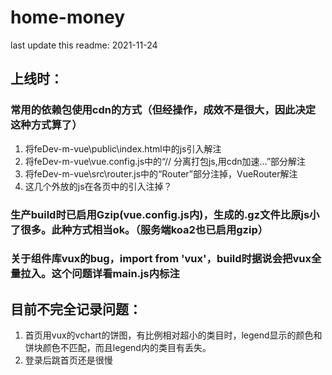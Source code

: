 # home-money
last update this readme: 2021-11-24

## 上线时：

### 常用的依赖包使用cdn的方式（但经操作，成效不是很大，因此决定这种方式算了）
1. 将feDev-m-vue\public\index.html中的js引入解注
2. 将feDev-m-vue\vue.config.js中的“// 分离打包js,用cdn加速...”部分解注
3. 将feDev-m-vue\src\router.js中的“Router”部分注掉，VueRouter解注
4. 这几个外放的js在各页中的引入注掉？

### 生产build时已启用Gzip(vue.config.js内)，生成的.gz文件比原js小了很多。此种方式相当ok。（服务端koa2也已启用gzip）

### 关于组件库vux的bug，import from 'vux'，build时据说会把vux全量拉入。这个问题详看main.js内标注

## 目前不完全记录问题：

1. 首页用vux的vchart的饼图，有比例相对超小的类目时，legend显示的颜色和饼块颜色不匹配，而且legend内的类目有丢失。
2. 登录后跳首页还是很慢

